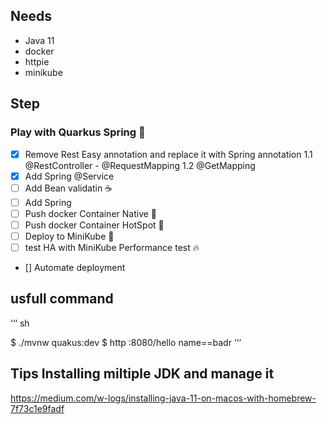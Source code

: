 


## Needs
- Java 11
- docker
- httpie
- minikube

## Step

### Play with Quarkus Spring 🍃
- [x]  Remove Rest Easy annotation and replace it with Spring annotation
    1.1 @RestController - @RequestMapping
    1.2 @GetMapping
- [x]  Add Spring @Service
- [ ]  Add Bean validatin ☕️
- [ ]  Add Spring 
- [ ] Push docker Container Native  🐳
- [ ] Push docker Container HotSpot 🐳
- [ ] Deploy to MiniKube 🚀 
- [ ] test HA with MiniKube
    Performance test 🔥
- [] Automate deployment

## usfull command
‘‘‘ sh

 $ ./mvnw quakus:dev
 $ http :8080/hello name==badr
‘‘‘

## Tips Installing miltiple JDK and manage it 

https://medium.com/w-logs/installing-java-11-on-macos-with-homebrew-7f73c1e9fadf
